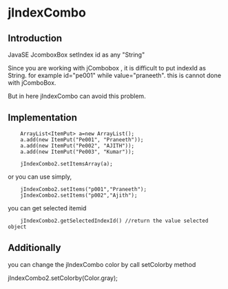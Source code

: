 # jIndexCombo

Introduction
----------------
JavaSE  JcomboxBox setIndex id as any "String"

Since you are working with jCombobox , it is difficult to put indexId as String. for example id="pe001" while value="praneeth". 
this is cannot done with jComboBox.

But in here jIndexCombo can avoid this problem.

Implementation 
-------------------



        ArrayList<ItemPut> a=new ArrayList();
        a.add(new ItemPut("Pe001", "Praneeth"));
        a.add(new ItemPut("Pe002", "AJITH"));
        a.add(new ItemPut("Pe003", "Kumar"));
       
        jIndexCombo2.setItemsArray(a);
        
or you can use simply,

        jIndexCombo2.setItems("p001","Praneeth");
        jIndexCombo2.setItems("p002","Ajith");

you can get selected itemid

        jIndexCombo2.getSelectedIndexId() //return the value selected object
        
Additionally 
---------------

you can change the jIndexCombo color by call setColorby method

  jIndexCombo2.setColorby(Color.gray);
